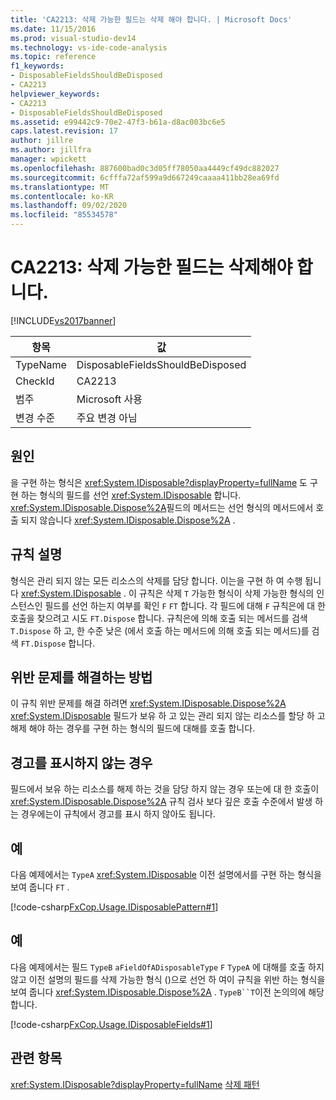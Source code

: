 ```yaml
---
title: 'CA2213: 삭제 가능한 필드는 삭제 해야 합니다. | Microsoft Docs'
ms.date: 11/15/2016
ms.prod: visual-studio-dev14
ms.technology: vs-ide-code-analysis
ms.topic: reference
f1_keywords:
- DisposableFieldsShouldBeDisposed
- CA2213
helpviewer_keywords:
- CA2213
- DisposableFieldsShouldBeDisposed
ms.assetid: e99442c9-70e2-47f3-b61a-d8ac003bc6e5
caps.latest.revision: 17
author: jillre
ms.author: jillfra
manager: wpickett
ms.openlocfilehash: 887600bad0c3d05ff78050aa4449cf49dc882027
ms.sourcegitcommit: 6cfffa72af599a9d667249caaaa411bb28ea69fd
ms.translationtype: MT
ms.contentlocale: ko-KR
ms.lasthandoff: 09/02/2020
ms.locfileid: "85534578"
---
```

# <a name="ca2213-disposable-fields-should-be-disposed"></a>CA2213: 삭제 가능한 필드는 삭제해야 합니다.
[!INCLUDE[vs2017banner](../includes/vs2017banner.md)]

|항목|값|
|-|-|
|TypeName|DisposableFieldsShouldBeDisposed|
|CheckId|CA2213|
|범주|Microsoft 사용|
|변경 수준|주요 변경 아님|

## <a name="cause"></a>원인
 을 구현 하는 형식은 <xref:System.IDisposable?displayProperty=fullName> 도 구현 하는 형식의 필드를 선언 <xref:System.IDisposable> 합니다. <xref:System.IDisposable.Dispose%2A>필드의 메서드는 선언 형식의 메서드에서 호출 되지 않습니다 <xref:System.IDisposable.Dispose%2A> .

## <a name="rule-description"></a>규칙 설명
 형식은 관리 되지 않는 모든 리소스의 삭제를 담당 합니다. 이는을 구현 하 여 수행 됩니다 <xref:System.IDisposable> . 이 규칙은 삭제 `T` 가능한 형식이 삭제 가능한 형식의 인스턴스인 필드를 선언 하는지 여부를 확인 `F` `FT` 합니다. 각 필드에 대해 `F` 규칙은에 대 한 호출을 찾으려고 시도 `FT.Dispose` 합니다. 규칙은에 의해 호출 되는 메서드를 검색 `T.Dispose` 하 고, 한 수준 낮은 (에서 호출 하는 메서드에 의해 호출 되는 메서드)를 검색 `FT.Dispose` 합니다.

## <a name="how-to-fix-violations"></a>위반 문제를 해결하는 방법
 이 규칙 위반 문제를 해결 하려면 <xref:System.IDisposable.Dispose%2A> <xref:System.IDisposable> 필드가 보유 하 고 있는 관리 되지 않는 리소스를 할당 하 고 해제 해야 하는 경우를 구현 하는 형식의 필드에 대해를 호출 합니다.

## <a name="when-to-suppress-warnings"></a>경고를 표시하지 않는 경우
 필드에서 보유 하는 리소스를 해제 하는 것을 담당 하지 않는 경우 또는에 대 한 호출이 <xref:System.IDisposable.Dispose%2A> 규칙 검사 보다 깊은 호출 수준에서 발생 하는 경우에는이 규칙에서 경고를 표시 하지 않아도 됩니다.

## <a name="example"></a>예
 다음 예제에서는 `TypeA` <xref:System.IDisposable> 이전 설명에서를 구현 하는 형식을 보여 줍니다 `FT` .

 [!code-csharp[FxCop.Usage.IDisposablePattern#1](../snippets/csharp/VS_Snippets_CodeAnalysis/FxCop.Usage.IDisposablePattern/cs/FxCop.Usage.IDisposablePattern.cs#1)]

## <a name="example"></a>예
 다음 예제에서는 필드 `TypeB` `aFieldOfADisposableType` `F` `TypeA` 에 대해를 호출 하지 않고 이전 설명의 필드를 삭제 가능한 형식 ()으로 선언 하 여이 규칙을 위반 하는 형식을 보여 줍니다 <xref:System.IDisposable.Dispose%2A> . `TypeB``T`이전 논의의에 해당 합니다.

 [!code-csharp[FxCop.Usage.IDisposableFields#1](../snippets/csharp/VS_Snippets_CodeAnalysis/FxCop.Usage.IDisposableFields/cs/FxCop.Usage.IDisposableFields.cs#1)]

## <a name="see-also"></a>관련 항목
 <xref:System.IDisposable?displayProperty=fullName> [삭제 패턴](https://msdn.microsoft.com/library/31a6c13b-d6a2-492b-9a9f-e5238c983bcb)
